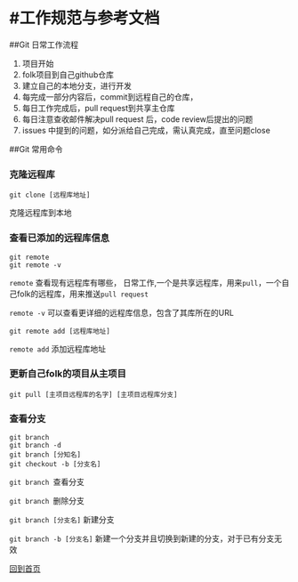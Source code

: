#工作规范与参考文档
==================
 

##Git 日常工作流程

1. 项目开始
2. folk项目到自己github仓库
3. 建立自己的本地分支，进行开发
4. 每完成一部分内容后，commit到远程自己的仓库，
5. 每日工作完成后，pull request到共享主仓库
6. 每日注意查收邮件解决pull request 后，code review后提出的问题
7. issues 中提到的问题，如分派给自己完成，需认真完成，直至问题close


##Git 常用命令

### 克隆远程库

    git clone [远程库地址]

克隆远程库到本地


### 查看已添加的远程库信息
    git remote 
    git remote -v

`remote` 查看现有远程库有哪些，
日常工作,一个是共享远程库，用来`pull`，一个自己folk的远程库，用来推送`pull request`

`remote -v` 可以查看更详细的远程库信息，包含了其库所在的URL

    git remote add [远程库地址]

`remote add` 添加远程库地址

### 更新自己folk的项目从主项目

    git pull [主项目远程库的名字] [主项目远程库分支]

### 查看分支

    git branch 
    git branch -d
    git branch [分知名]
    git checkout -b [分支名]
`git branch `查看分支

`git branch `删除分支

`git branch [分支名]` 新建分支

`git branch -b [分支名]` 新建一个分支并且切换到新建的分支，对于已有分支无效


[回到首页](#https://github.com/strivek/training/blob/master/README.md#%E5%B7%A5%E4%BD%9C%E8%A7%84%E8%8C%83%E4%B8%8E%E5%8F%82%E8%80%83%E6%96%87%E6%A1%A3)











